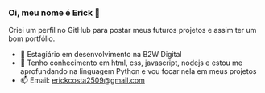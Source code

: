 ### Oi, meu nome é Erick 👋

Criei um perfil no GitHub para postar meus futuros projetos e assim ter um bom portfólio.

- 🔭 Estagiário em desenvolvimento na B2W Digital
- 🌱 Tenho conhecimento em html, css, javascript, nodejs e estou me aprofundando na linguagem Python e vou focar nela em meus projetos
- 📫 Email: erickcosta2509@gmail.com
